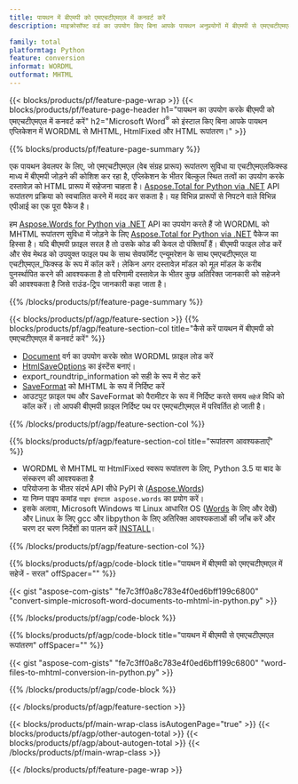 ```yaml
---
title: पायथन में बीएमपी को एमएचटीएमएल में कनवर्ट करें
description: माइक्रोसॉफ्ट वर्ड का उपयोग किए बिना आपके पायथन अनुप्रयोगों में बीएमपी से एमएचटीएमएल वेब संग्रह प्रारूप और एचटीएमएलफिक्स फ़ाइल रूपांतरण 

family: total
platformtag: Python
feature: conversion
informat: WORDML
outformat: MHTML
---
```

{{< blocks/products/pf/feature-page-wrap >}}
{{< blocks/products/pf/feature-page-header h1="पायथन का उपयोग करके बीएमपी को एमएचटीएमएल में कनवर्ट करें" h2="Microsoft Word<sup>&reg;</sup> को इंस्टाल किए बिना आपके पायथन एप्लिकेशन में WORDML से MHTML, HtmlFixed और HTML रूपांतरण।" >}}

{{% blocks/products/pf/feature-page-summary %}}

एक पायथन डेवलपर के लिए, जो एमएचटीएमएल (वेब संग्रह प्रारूप) रूपांतरण सुविधा या एचटीएमएलफिक्स्ड माध्य में बीएमपी जोड़ने की कोशिश कर रहा है, एप्लिकेशन के भीतर बिल्कुल स्थित तत्वों का उपयोग करके दस्तावेज़ को HTML प्रारूप में सहेजना चाहता है। [Aspose.Total for Python via .NET](https://products.aspose.com/total/python-net/) API रूपांतरण प्रक्रिया को स्वचालित करने में मदद कर सकता है। यह विभिन्न प्रारूपों से निपटने वाले विभिन्न एपीआई का एक पूरा पैकेज है। 

हम [Aspose.Words for Python via .NET](https://products.aspose.com/words/python-net/) API का उपयोग करते हैं जो WORDML को MHTML रूपांतरण सुविधा में जोड़ने के लिए [Aspose.Total for Python via .NET](https://products.aspose.com/total/python-net/) पैकेज का हिस्सा है। यदि बीएमपी फ़ाइल सरल है तो उसके कोड की केवल दो पंक्तियाँ हैं। बीएमपी फाइल लोड करें और सेव मेथड को उपयुक्त फाइल पथ के साथ सेवफॉर्मेट एन्यूमरेशन के साथ एमएचटीएमएल या एचटीएमएल_फिक्स्ड के रूप में कॉल करें। लेकिन अगर दस्तावेज़ मॉडल को मूल मॉडल के करीब पुनर्स्थापित करने की आवश्यकता है तो परिणामी दस्तावेज़ के भीतर कुछ अतिरिक्त जानकारी को सहेजने की आवश्यकता है जिसे राउंड-ट्रिप जानकारी कहा जाता है।

{{% /blocks/products/pf/feature-page-summary %}}

{{< blocks/products/pf/agp/feature-section >}}
{{% blocks/products/pf/agp/feature-section-col title="कैसे करें पायथन में बीएमपी को एमएचटीएमएल में कनवर्ट करें" %}}
- [Document](https://reference.aspose.com/words/python-net/aspose.words/document/) वर्ग का उपयोग करके स्रोत WORDML फ़ाइल लोड करें
- [HtmlSaveOptions](https://reference.aspose.com/words/python-net/aspose.words.saving/htmlsaveoptions/) का इंस्टेंस बनाएं।
- export_roundtrip_information को सही के रूप में सेट करें
- [SaveFormat](https://reference.aspose.com/words/python-net/aspose.words/saveformat/) को MHTML के रूप में निर्दिष्ट करें
- आउटपुट फ़ाइल पथ और SaveFormat को पैरामीटर के रूप में निर्दिष्ट करते समय `सहेजें` विधि को कॉल करें। तो आपकी बीएमपी फ़ाइल निर्दिष्ट पथ पर एमएचटीएमएल में परिवर्तित हो जाती है।

{{% /blocks/products/pf/agp/feature-section-col %}}

{{% blocks/products/pf/agp/feature-section-col title="रूपांतरण आवश्यकताएँ" %}}

- WORDML से MHTML या HtmlFixed स्वरूप रूपांतरण के लिए, Python 3.5 या बाद के संस्करण की आवश्यकता है
- परियोजना के भीतर संदर्भ API सीधे PyPI से ([Aspose.Words](https://pypi.org/project/aspose-words/))
- या निम्न पाइप कमांड ```पाइप इंस्टाल aspose.words``` का प्रयोग करें।
- इसके अलावा, Microsoft Windows या Linux आधारित OS ([Words](https://docs.aspose.com/words/python-net/system-requirements/) के लिए और देखें) और Linux के लिए gcc और libpython के लिए अतिरिक्त आवश्यकताओं की जाँच करें और चरण दर चरण निर्देशों का पालन करें [INSTALL](https://docs.aspose.com/words/python-net/installation/)।
 

{{% /blocks/products/pf/agp/feature-section-col %}}

{{% blocks/products/pf/agp/code-block title="पायथन में बीएमपी को एमएचटीएमएल में सहेजें - सरल" offSpacer="" %}}

{{< gist "aspose-com-gists" "fe7c3ff0a8c783e4f0ed6bff199c6800" "convert-simple-microsoft-word-documents-to-mhtml-in-python.py" >}}

{{% /blocks/products/pf/agp/code-block %}}

{{% blocks/products/pf/agp/code-block title="पायथन में बीएमपी से एमएचटीएमएल रूपांतरण" offSpacer="" %}}

{{< gist "aspose-com-gists" "fe7c3ff0a8c783e4f0ed6bff199c6800" "word-files-to-mhtml-conversion-in-python.py" >}}

{{% /blocks/products/pf/agp/code-block %}}

{{< /blocks/products/pf/agp/feature-section >}}

{{< blocks/products/pf/main-wrap-class isAutogenPage="true" >}}
{{< blocks/products/pf/agp/other-autogen-total >}}
{{< blocks/products/pf/agp/about-autogen-total >}}
{{< /blocks/products/pf/main-wrap-class >}}

{{< /blocks/products/pf/feature-page-wrap >}}